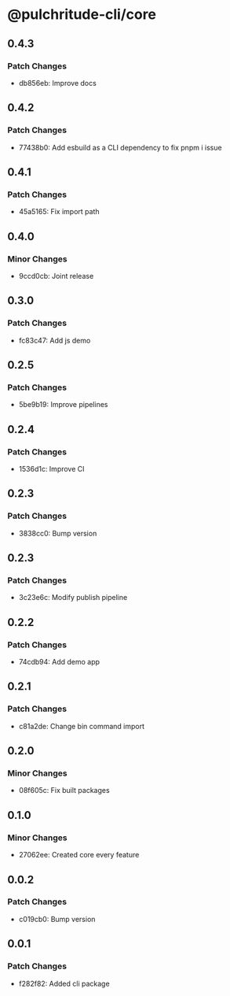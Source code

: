 # @pulchritude-cli/core

## 0.4.3

### Patch Changes

- db856eb: Improve docs

## 0.4.2

### Patch Changes

- 77438b0: Add esbuild as a CLI dependency to fix pnpm i issue

## 0.4.1

### Patch Changes

- 45a5165: Fix import path

## 0.4.0

### Minor Changes

- 9ccd0cb: Joint release

## 0.3.0

### Patch Changes

- fc83c47: Add js demo

## 0.2.5

### Patch Changes

- 5be9b19: Improve pipelines

## 0.2.4

### Patch Changes

- 1536d1c: Improve CI

## 0.2.3

### Patch Changes

- 3838cc0: Bump version

## 0.2.3

### Patch Changes

- 3c23e6c: Modify publish pipeline

## 0.2.2

### Patch Changes

- 74cdb94: Add demo app

## 0.2.1

### Patch Changes

- c81a2de: Change bin command import

## 0.2.0

### Minor Changes

- 08f605c: Fix built packages

## 0.1.0

### Minor Changes

- 27062ee: Created core every feature

## 0.0.2

### Patch Changes

- c019cb0: Bump version

## 0.0.1

### Patch Changes

- f282f82: Added cli package
